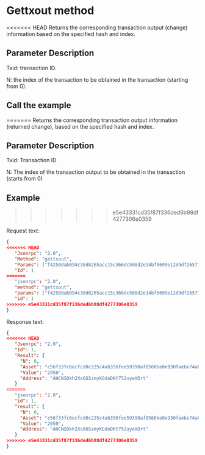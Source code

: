# Gettxout method

<<<<<<< HEAD
Returns the corresponding transaction output (change) information based on the specified hash and index.

## Parameter Description

Txid: transaction ID.

N: the index of the transaction to be obtained in the transaction (starting from 0).

## Call the example
=======
Returns the corresponding transaction output information (returned change), based on the specified hash and index.

## Parameter Description

Txid: Transaction ID

N: The index of the transaction output to be obtained in the transaction (starts from 0)

## Example
>>>>>>> e5e43331cd35f87f336ded6b98df4277306e0359

Request text:

```json
{
<<<<<<< HEAD
   "Jsonrpc": "2.0",
   "Method": "gettxout",
   "Params": ["f4250dab094c38d8265acc15c366dc508d2e14bf5699e12d9df26577ed74d657", 0],
   "Id": 1
=======
   "jsonrpc": "2.0",
   "method": "gettxout",
   "params": ["f4250dab094c38d8265acc15c366dc508d2e14bf5699e12d9df26577ed74d657", 0],
   "id": 1
>>>>>>> e5e43331cd35f87f336ded6b98df4277306e0359
}
```

Response text:

```json
{
<<<<<<< HEAD
   "Jsonrpc": "2.0",
   "Id": 1,
   "Result": {
     "N": 0,
     "Asset": "c56f33fc6ecfcd0c225c4ab356fee59390af8560be0e930faebe74a6daff7c9b",
     "Value": "2950",
     "Address": "AHCNSDkh2Xs66SzmyKGdoDKY752uyeXDrt"
   }
=======
   "jsonrpc": "2.0",
   "id": 1,
   "result": {
     "N": 0,
     "Asset": "c56f33fc6ecfcd0c225c4ab356fee59390af8560be0e930faebe74a6daff7c9b",
     "Value": "2950",
     "Address": "AHCNSDkh2Xs66SzmyKGdoDKY752uyeXDrt"
   }
>>>>>>> e5e43331cd35f87f336ded6b98df4277306e0359
}
```